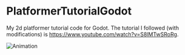 # PlatformerTutorialGodot
 
My 2d platformer tutorial code for Godot. The tutorial I followed (with modifications) is https://www.youtube.com/watch?v=S8lMTwSRoRg.

![Animation](https://github.com/Duppils/PlatformerTutorialGodot/assets/7668458/13b8b905-0f92-4a8f-8ed4-1137e6b2d415)
